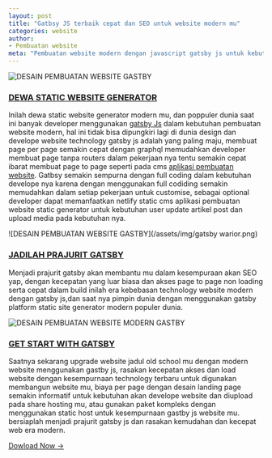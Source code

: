 ```yaml
---
layout: post
title: "Gatbsy JS terbaik cepat dan SEO untuk website modern mu"
categories: website
author:
- Pembuatan website
meta: "Pembuatan website modern dengan javascript gatsby js untuk kebutuhan SEO web mu"
---
```

![DESAIN PEMBUATAN WEBSITE GASTBY](https://mesinkasir.github.io/assets/img/pembuatanwebsitegastby.png)

### **[DEWA STATIC WEBSITE GENERATOR](/website/2020/03/11/gatsby.html)**

Inilah dewa static website generator modern mu, dan poppuler dunia saat ini banyak developer menggunakan [gatsby Js](https://www.gatsbyjs.org/) dalam kebutuhan pembuatan website modern, hal ini tidak bisa dipungkiri lagi di dunia design dan develope website technology gatsby js adalah yang paling maju, membuat page per page semakin cepat dengan graphql memudahkan developer membuat page tanpa routers dalam pekerjaan nya tentu semakin cepat ibarat membuat page to page seperti pada cms [aplikasi pembuatan website](/website/2020/03/11/gatsby.html). Gatbsy semakin sempurna dengan full coding dalam kebutuhan develope nya karena dengan menggunakan full codiding semakin memudahkan dalam setiap pekerjaan untuk customise, sebagai optional developer dapat memanfaatkan netlify static cms aplikasi pembuatan website static generator untuk kebutuhan user update artikel post dan upload media pada kebutuhan nya. 


![DESAIN PEMBUATAN WEBSITE GASTBY](/assets/img/gatsby warior.png)

### **[JADILAH PRAJURIT GATSBY](/website/2020/03/11/gatsby.html)**

Menjadi prajurit gatsby akan membantu mu dalam kesempuraan akan SEO yap, dengan kecepatan yang luar biasa dan akses page to page non loading serta cepat dalam build inilah era kebebasan technology website modern dengan gatsby js,dan saat nya pimpin dunia dengan menggunakan gatsby platform static site generator modern populer dunia.



![DESAIN PEMBUATAN WEBSITE MODERN GASTBY](https://mesinkasir.github.io/assets/img/Gatsby_Monogram.png)

### **[GET START WITH GATSBY](/website/2020/03/11/gatsby.html)**

Saatnya sekarang upgrade website jadul old school mu dengan modern website menggunakan gastby js, rasakan kecepatan akses dan load website dengan kesempurnaan technology terbaru untuk digunakan membangun website mu, biaya per page dengan desain landing page semakin informatif untuk kebutuhan akan develope website dan diupload pada share hosting mu, atau gunakan paket kompleks dengan menggunakan static host untuk kesempurnaan gastby js website mu. bersiaplah menjadi prajurit gatsby js dan rasakan kemudahan dan kecepat web era modern.

[Dowload Now →](https://mesinkasir.github.io/e-catalog/Creative%20Website%20ART.pdf)

